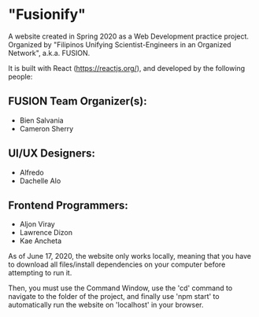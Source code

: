 # "Fusionify"

A website created in Spring 2020 as a Web Development practice project. 
Organized by "Filipinos Unifying Scientist-Engineers in an Organized Network", a.k.a. FUSION.

It is built with React (https://reactjs.org/), and developed by the following people:

## FUSION Team Organizer(s):
- Bien Salvania
- Cameron Sherry

## UI/UX Designers:
- Alfredo
- Dachelle Alo

## Frontend Programmers:
- Aljon Viray
- Lawrence Dizon
- Kae Ancheta

As of June 17, 2020, the website only works locally, meaning that you have to download all files/install dependencies
on your computer before attempting to run it.

Then, you must use the Command Window, use the 'cd' command to navigate to the folder of the project, and finally use 'npm start'
to automatically run the website on 'localhost' in your browser.
